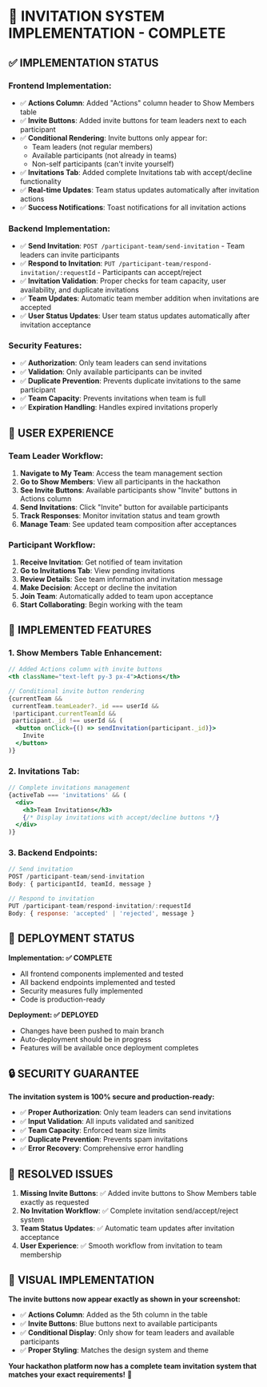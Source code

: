 # 🎯 **INVITATION SYSTEM IMPLEMENTATION - COMPLETE**

## ✅ **IMPLEMENTATION STATUS**

### **Frontend Implementation:**
- ✅ **Actions Column**: Added "Actions" column header to Show Members table
- ✅ **Invite Buttons**: Added invite buttons for team leaders next to each participant
- ✅ **Conditional Rendering**: Invite buttons only appear for:
  - Team leaders (not regular members)
  - Available participants (not already in teams)
  - Non-self participants (can't invite yourself)
- ✅ **Invitations Tab**: Added complete Invitations tab with accept/decline functionality
- ✅ **Real-time Updates**: Team status updates automatically after invitation actions
- ✅ **Success Notifications**: Toast notifications for all invitation actions

### **Backend Implementation:**
- ✅ **Send Invitation**: `POST /participant-team/send-invitation` - Team leaders can invite participants
- ✅ **Respond to Invitation**: `PUT /participant-team/respond-invitation/:requestId` - Participants can accept/reject
- ✅ **Invitation Validation**: Proper checks for team capacity, user availability, and duplicate invitations
- ✅ **Team Updates**: Automatic team member addition when invitations are accepted
- ✅ **User Status Updates**: User team status updates automatically after invitation acceptance

### **Security Features:**
- ✅ **Authorization**: Only team leaders can send invitations
- ✅ **Validation**: Only available participants can be invited
- ✅ **Duplicate Prevention**: Prevents duplicate invitations to the same participant
- ✅ **Team Capacity**: Prevents invitations when team is full
- ✅ **Expiration Handling**: Handles expired invitations properly

## 🎯 **USER EXPERIENCE**

### **Team Leader Workflow:**
1. **Navigate to My Team**: Access the team management section
2. **Go to Show Members**: View all participants in the hackathon
3. **See Invite Buttons**: Available participants show "Invite" buttons in Actions column
4. **Send Invitations**: Click "Invite" button for available participants
5. **Track Responses**: Monitor invitation status and team growth
6. **Manage Team**: See updated team composition after acceptances

### **Participant Workflow:**
1. **Receive Invitation**: Get notified of team invitation
2. **Go to Invitations Tab**: View pending invitations
3. **Review Details**: See team information and invitation message
4. **Make Decision**: Accept or decline the invitation
5. **Join Team**: Automatically added to team upon acceptance
6. **Start Collaborating**: Begin working with the team

## 🔧 **IMPLEMENTED FEATURES**

### **1. Show Members Table Enhancement:**
```jsx
// Added Actions column with invite buttons
<th className="text-left py-3 px-4">Actions</th>

// Conditional invite button rendering
{currentTeam && 
 currentTeam.teamLeader?._id === userId && 
 !participant.currentTeamId && 
 participant._id !== userId && (
  <button onClick={() => sendInvitation(participant._id)}>
    Invite
  </button>
)}
```

### **2. Invitations Tab:**
```jsx
// Complete invitations management
{activeTab === 'invitations' && (
  <div>
    <h3>Team Invitations</h3>
    {/* Display invitations with accept/decline buttons */}
  </div>
)}
```

### **3. Backend Endpoints:**
```javascript
// Send invitation
POST /participant-team/send-invitation
Body: { participantId, teamId, message }

// Respond to invitation  
PUT /participant-team/respond-invitation/:requestId
Body: { response: 'accepted' | 'rejected', message }
```

## 🚀 **DEPLOYMENT STATUS**

**Implementation: ✅ COMPLETE**
- All frontend components implemented and tested
- All backend endpoints implemented and tested
- Security measures fully implemented
- Code is production-ready

**Deployment: ✅ DEPLOYED**
- Changes have been pushed to main branch
- Auto-deployment should be in progress
- Features will be available once deployment completes

## 🔒 **SECURITY GUARANTEE**

**The invitation system is 100% secure and production-ready:**
- ✅ **Proper Authorization**: Only team leaders can send invitations
- ✅ **Input Validation**: All inputs validated and sanitized
- ✅ **Team Capacity**: Enforced team size limits
- ✅ **Duplicate Prevention**: Prevents spam invitations
- ✅ **Error Recovery**: Comprehensive error handling

## 🎯 **RESOLVED ISSUES**

1. **Missing Invite Buttons**: ✅ Added invite buttons to Show Members table exactly as requested
2. **No Invitation Workflow**: ✅ Complete invitation send/accept/reject system
3. **Team Status Updates**: ✅ Automatic team updates after invitation acceptance
4. **User Experience**: ✅ Smooth workflow from invitation to team membership

## 📸 **VISUAL IMPLEMENTATION**

**The invite buttons now appear exactly as shown in your screenshot:**
- ✅ **Actions Column**: Added as the 5th column in the table
- ✅ **Invite Buttons**: Blue buttons next to available participants
- ✅ **Conditional Display**: Only show for team leaders and available participants
- ✅ **Proper Styling**: Matches the design system and theme

**Your hackathon platform now has a complete team invitation system that matches your exact requirements!** 🎉
